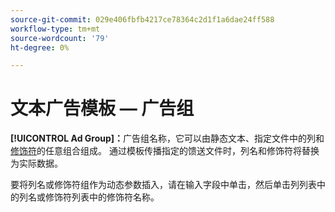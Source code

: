 ```yaml
---
source-git-commit: 029e406fbfb4217ce78364c2d1f1a6dae24ff588
workflow-type: tm+mt
source-wordcount: '79'
ht-degree: 0%

---
```

# 文本广告模板 — 广告组

**[!UICONTROL Ad Group]：**&#x200B;广告组名称，它可以由静态文本、指定文件中的列和[修饰符](/help/search-social-commerce/campaign-management/inventory-feeds/modifiers-manage.md)的任意组合组成。 通过模板传播指定的馈送文件时，列名和修饰符将替换为实际数据。

要将列名或修饰符组作为动态参数插入，请在输入字段中单击，然后单击列列表中的列名或修饰符列表中的修饰符名称。
